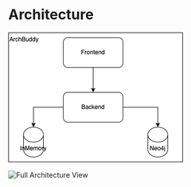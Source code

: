 # Architecture

![Full Architecture View](./assets/architecture.png)

![Full Architecture View](./diagrams.drawio#0)